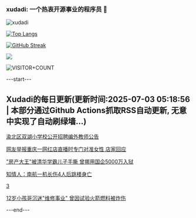 ### xudadi: 一个热衷开源事业的程序员 👋

![xudadi](https://github-readme-stats-git-masterorgs-github-readme-stats-team.vercel.app/api?username=xudadi)

[![Top Langs](https://github-readme-stats.vercel.app/api/top-langs/?username=xudadi)](https://github.com/anuraghazra/github-readme-stats)

[![GitHub Streak](https://streak-stats.demolab.com?user=xudadi&locale=zh_Hans)](https://git.io/streak-stats)

![](https://raw.githubusercontent.com/xudadi/xudadi/main/assets/github-contribution-grid-snake.svg)

![VISITOR+COUNT](https://komarev.com/ghpvc/?username=xudadi&label=VISITOR+COUNT)


---start---

## Xudadi的每日更新(更新时间:2025-07-03 05:18:56 | 本部分通过Github Actions抓取RSS自动更新, 无意中实现了自动刷绿墙...)

[渝北区双湖小学校公开招聘编外教师公告](https://www.gongkaoleida.com/article/2487162)

[网友举报重庆一网红店直播时专门对准女性 店家回应](https://m.163.com/news/article/K3G38EAC0514D3UH.html)

["房产大王"被清华学霸儿子手撕 曾挪用国企5000万入狱](https://m.163.com/news/article/K3G5G50V051492T3.html)

[知情人：南航一机长伤4人后跳楼身亡](https://m.163.com/news/article/K3G4EQCL0550B6IS.html)

[3](https://m.163.com/touch/news/sub/domestic)

[12岁小孩哥沉迷"维修事业" 曾因试验火箭燃料被炸伤](https://m.163.com/news/article/K3G3QMID053469LG.html)

---end---
